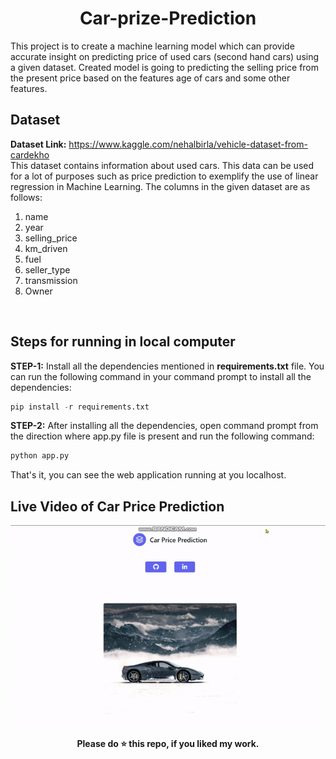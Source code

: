 


<div align="center">
  
  # Car-prize-Prediction
</div>

This project is to create a machine learning model which can provide accurate insight
on predicting price of used cars (second hand cars) using a given dataset. Created model is going to predicting the selling price from the present price based on the features age of cars and some other features.

## Dataset
<b>Dataset Link:</b> https://www.kaggle.com/nehalbirla/vehicle-dataset-from-cardekho <br>
This dataset contains information about used cars.
This data can be used for a lot of purposes such as price prediction to exemplify the use of linear regression in Machine Learning.
The columns in the given dataset are as follows:

1. name
2. year
3. selling_price
4. km_driven
5. fuel
6. seller_type
7. transmission
8. Owner
<br>

## Steps for running in local computer
**STEP-1:** Install all the dependencies mentioned in **requirements.txt** file. You can run the following command in your command prompt to install all the dependencies:

```python
pip install -r requirements.txt
```
**STEP-2:** After installing all the dependencies, open command prompt from the direction where app.py file is present and run the following command:

```python
python app.py
```
That's it, you can see the web application running at you localhost.<br>
## Live Video of Car Price Prediction

<div align="center">

![alt-text](https://github.com/kunal10713/Car-prize-Prediction/blob/master/static/video.gif)
</div>

<div align="center">
  <b>Please do ⭐ this repo, if you liked my work.</b>
</div>
